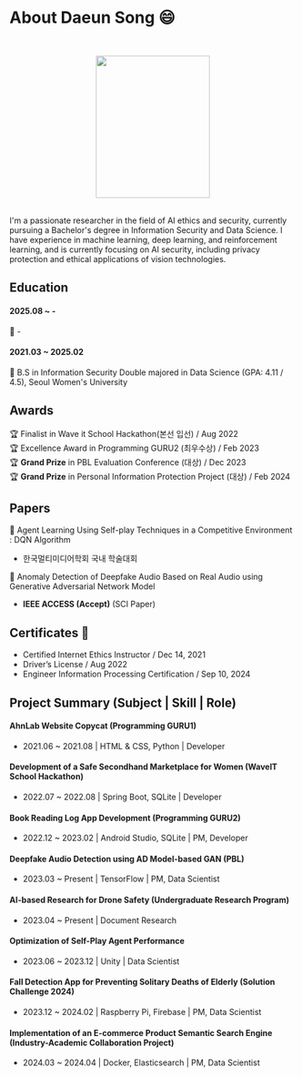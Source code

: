 # About Daeun Song 😄
<br><p align="center"><img src = "https://github.com/user-attachments/assets/9b43a398-5311-442b-b956-08bb17c4529f" width="200" height="250"></p>
<br>
I'm a passionate researcher in the field of AI ethics and security, currently pursuing a Bachelor's degree in Information Security and Data Science. I have experience in machine learning, deep learning, and reinforcement learning, and is currently focusing on AI security, including privacy protection and ethical applications of vision technologies.


## Education
#### 2025.08 ~ - <br>
🏫 - <br>
#### 2021.03 ~ 2025.02 <br>
🏫 B.S in Information Security Double majored in Data Science (GPA: 4.11 / 4.5), Seoul Women's University 

## Awards 
🏆 Finalist in Wave it School Hackathon(본선 입선) / Aug 2022 <br>
🏆 Excellence Award in Programming GURU2 (최우수상) / Feb 2023 <br>
🏆 **Grand Prize** in PBL Evaluation Conference (대상) / Dec 2023 <br>
🏆 **Grand Prize** in Personal Information Protection Project (대상) / Feb 2024 <br>

## Papers
📜 Agent Learning Using Self-play Techniques in a Competitive Environment : DQN Algorithm<br>

- 한국멀티미디어학회 국내 학술대회<br>
    
📜 Anomaly Detection of Deepfake Audio Based on Real Audio using Generative Adversarial Network Model<br>

- **IEEE ACCESS (Accept)** (SCI Paper)<br>

## Certificates 📁
- Certified Internet Ethics Instructor / Dec 14, 2021 <br>
- Driver’s License / Aug 2022<br>
- Engineer Information Processing Certification / Sep 10, 2024<br>

## Project Summary (Subject | Skill | Role)
#### AhnLab Website Copycat (Programming GURU1)<br> 
- 2021.06 ~ 2021.08 | HTML & CSS, Python | Developer<br>
#### Development of a Safe Secondhand Marketplace for Women (WaveIT School Hackathon)<br>
- 2022.07 ~ 2022.08 | Spring Boot, SQLite | Developer<br>
#### Book Reading Log App Development (Programming GURU2)<br>
- 2022.12 ~ 2023.02 | Android Studio, SQLite | PM, Developer
#### Deepfake Audio Detection using AD Model-based GAN (PBL) <br>
- 2023.03 ~ Present | TensorFlow | PM, Data Scientist
#### AI-based Research for Drone Safety (Undergraduate Research Program)<br>
- 2023.04 ~ Present | Document Research
#### Optimization of Self-Play Agent Performance<br>
- 2023.06 ~ 2023.12 | Unity | Data Scientist
#### Fall Detection App for Preventing Solitary Deaths of Elderly (Solution Challenge 2024)<br>
- 2023.12 ~ 2024.02 | Raspberry Pi, Firebase | PM, Data Scientist
#### Implementation of an E-commerce Product Semantic Search Engine (Industry-Academic Collaboration Project)<br>
- 2024.03 ~ 2024.04 | Docker, Elasticsearch | PM, Data Scientist
